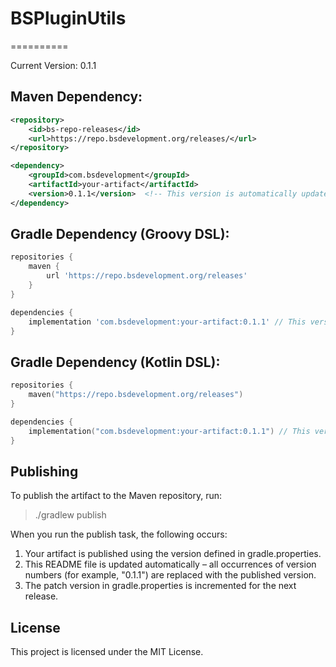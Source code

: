 # BSPluginUtils
==========

Current Version: 0.1.1

Maven Dependency:
-----------------
```xml
<repository>
    <id>bs-repo-releases</id>
    <url>https://repo.bsdevelopment.org/releases/</url>
</repository>

<dependency>
    <groupId>com.bsdevelopment</groupId>
    <artifactId>your-artifact</artifactId>
    <version>0.1.1</version>  <!-- This version is automatically updated -->
</dependency>
```

Gradle Dependency (Groovy DSL):
-------------------------------
```groovy
repositories {
    maven {
        url 'https://repo.bsdevelopment.org/releases'
    }
}

dependencies {
    implementation 'com.bsdevelopment:your-artifact:0.1.1' // This version is automatically updated
}
```


Gradle Dependency (Kotlin DSL):
-------------------------------
```kotlin
repositories {
    maven("https://repo.bsdevelopment.org/releases")
}

dependencies {
    implementation("com.bsdevelopment:your-artifact:0.1.1") // This version is automatically updated
}
```

Publishing
----------
To publish the artifact to the Maven repository, run:

>    ./gradlew publish

When you run the publish task, the following occurs:
1. Your artifact is published using the version defined in gradle.properties.
2. This README file is updated automatically – all occurrences of version numbers (for example, "0.1.1") are replaced with the published version.
3. The patch version in gradle.properties is incremented for the next release.

License
-------
This project is licensed under the MIT License.
